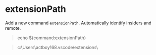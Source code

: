 # extensionPath
Add a new command `extensionPath`. Automatically identify insiders and remote.

> echo ${command:extensionPath}

> c:\Users\actboy168\.vscode\extensions\
